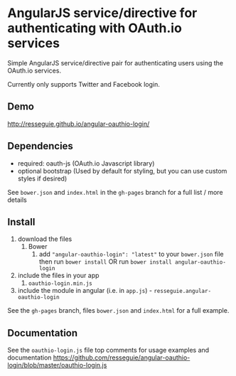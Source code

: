 # AngularJS service/directive for authenticating with OAuth.io services

Simple AngularJS service/directive pair for authenticating users using the OAuth.io services.

Currently only supports Twitter and Facebook login.

## Demo
http://resseguie.github.io/angular-oauthio-login/

## Dependencies
- required:
	oauth-js (OAuth.io Javascript library)
- optional
	bootstrap (Used by default for styling, but you can use custom styles if desired)

See `bower.json` and `index.html` in the `gh-pages` branch for a full list / more details

## Install
1. download the files
	1. Bower
		1. add `"angular-oauthio-login": "latest"` to your `bower.json` file then run `bower install` OR run `bower install angular-oauthio-login`
2. include the files in your app
	1. `oauthio-login.min.js`
3. include the module in angular (i.e. in `app.js`) - `resseguie.angular-oauthio-login`

See the `gh-pages` branch, files `bower.json` and `index.html` for a full example.


## Documentation
See the `oauthio-login.js` file top comments for usage examples and documentation
https://github.com/resseguie/angular-oauthio-login/blob/master/oauthio-login.js
